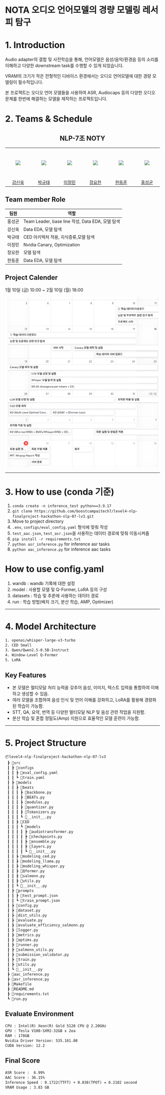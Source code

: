 # NOTA 오디오 언어모델의 경량 모델링 레서피 탐구

# 1. Introduction
Audio adapter의 결합 및 사전학습을 통해, 언어모델은 음성/음악/환경음 등의 소리를 이해하고 다양한 downstream task를 수행할 수 있게 되었습니다.

VRAM의 크기가 작은 전형적인 디바이스 환경에서는 오디오 언어모델에 대한 경량 모델링이 필수적입니다.

본 프로젝트는 오디오 언어 모델들을 사용하여 ASR, Audiocaps 등의 다양한 오디오 문제를 한번에 해결하는 모델을 제작하는 프로젝트입니다.


# 2. Teams & Schedule
<h2 align="center">NLP-7조 NOTY</h3>
<table align="center">
  <tr height="100px">
    <td align="center" width="150px">
      <a href="https://github.com/Uvamba"><img src="https://avatars.githubusercontent.com/u/116945517?v=4"/></a>
    </td>
    <td align="center" width="150px">
      <a href="https://github.com/doraemon500"><img src="https://avatars.githubusercontent.com/u/64678476?v=4"/></a>
    </td>
    <td align="center" width="150px">
      <a href="https://github.com/simigami"><img src="https://avatars.githubusercontent.com/u/46891822?v=4"/></a>
    </td>
    <td align="center" width="150px">
      <a href="https://github.com/DDUKDAE"><img src="https://avatars.githubusercontent.com/u/179460223?v=4"/></a>
    </td>
    <td align="center" width="150px">
      <a href="https://github.com/mrsuit0114"><img src="https://avatars.githubusercontent.com/u/95519378?v=4"/></a>
    </td>
    <td align="center" width="150px">
      <a href="https://github.com/hskhyl"><img src="https://avatars.githubusercontent.com/u/155405525?v=4"/></a>
    </td>
  </tr>
  <tr height="10px">
    <td align="center" width="150px">
      <a href="https://github.com/Uvamba">강신욱</a>
    </td>
    <td align="center" width="150px">
      <a href="https://github.com/doraemon500">박규태</a>
    </td>
    <td align="center" width="150px">
      <a href="https://github.com/simigami">이정민</a>
    </td>
    <td align="center" width="150px">
      <a href="https://github.com/DDUKDAE">장요한</a>
    </td>
    <td align="center" width="150px">
      <a href="https://github.com/mrsuit0114">한동훈</a>
    </td>
    <td align="center" width="150px">
      <a href="https://github.com/hskhyl">홍성균</a>
    </td>
  </tr>
</table>

## Team member Role
<div align='center'>

| 팀원  | 역할                                                        |
|-----|-----------------------------------------------------------|
| 홍성균 | Team Leader, base line 작성, Data EDA, 모델 탐색          |
| 강신욱 | Data EDA, 모델 탐색                      |
| 박규태 | CED 아키텍처 적용, 지식증류,모델 탐색        |
| 이정민 | Nvidia Canary, Optimization                               |
| 장요한 |   모델 탐색            |
| 한동훈 | Data EDA, 모델 탐색 |


</div>

## Project Calender
1월 10일 (금) 10:00 ~ 2월 10일 (월) 18:00
<div align='center'>
  
![timeline](./img/timeline.png)

</div>

---
# 3. How to use (conda 기준)
1. ``conda create -n inference_test python==3.9.17``
2. ``git clone https://github.com/boostcampaitech7/level4-nlp-finalproject-hackathon-nlp-07-lv3.git``
3. Move to project directory
4. ``.env``, ``configs/eval_config.yaml`` 형식에 맞춰 작성
5. ``test_aac.json``, ``test_asr.json``을 사용하는 데이터 경로에 맞춰 이동시켜줌
6. ``pip install -r requirements.txt ``
7. ``python asr_inference.py`` for inference asr tasks
8. ``python aac_inference.py`` for inference aac tasks

# How to use config.yaml
1. wandb : wandb 기록에 대한 설정
2. model : 사용할 모델 및 Q-Former, LoRA 등의 구성
3. datasets : 학습 및 추론에 사용하는 데이터 경로
4. run : 학습 방법(배치 크기, 분산 학습, AMP, Optimizer)

---
# 4. Model Architecture
```plaintext  
1. openai/whisper-large-v3-turbo
2. CED Small 
3. Qwen/Qwen2.5-0.5B-Instruct
4. Window-Level Q-Former
5. LoRA
```
## Key Features
- 본 모델은 멀티모달 처리 능력을 갖추어 음성, 이미지, 텍스트 입력을 통합하여 이해하고 생성할 수 있음.
- 여러 모델을 조합하여 음성 인식 및 언어 이해를 강화하고, LoRA를 활용해 경량화된 학습이 가능함.
- STT, QA, 요약, 번역 등 다양한 멀티모달 NLP 및 음성 관련 작업을 지원함.
- 분산 학습 및 혼합 정밀도(Amp) 지원으로 효율적인 모델 훈련이 가능함.

---
# 5. Project Structure
```plaintext
📦level4-nlp-finalproject-hackathon-nlp-07-lv3
 ┣ 📂src
 ┃ ┣ 📂configs
 ┃ ┃ ┣ 📜eval_config.yaml
 ┃ ┃ ┗ 📜train.yaml
 ┃ ┣ 📂models
 ┃ ┃ ┣ 📂beats
 ┃ ┃ ┃ ┣ 📜backbone.py
 ┃ ┃ ┃ ┣ 📜BEATs.py
 ┃ ┃ ┃ ┣ 📜modules.py
 ┃ ┃ ┃ ┣ 📜quantizer.py
 ┃ ┃ ┃ ┣ 📜Tokenizers.py
 ┃ ┃ ┃ ┗ 📜__init__.py
 ┃ ┃ ┣ 📂CED
 ┃ ┃ ┃ ┗ 📂models
 ┃ ┃ ┃ ┃ ┣ 📜audiotransformer.py
 ┃ ┃ ┃ ┃ ┣ 📜checkpoints.py
 ┃ ┃ ┃ ┃ ┣ 📜ensemble.py
 ┃ ┃ ┃ ┃ ┣ 📜layers.py
 ┃ ┃ ┃ ┃ ┗ 📜__init__.py
 ┃ ┃ ┣ 📜modeling_ced.py
 ┃ ┃ ┣ 📜modeling_llama.py
 ┃ ┃ ┣ 📜modeling_whisper.py
 ┃ ┃ ┣ 📜Qformer.py
 ┃ ┃ ┣ 📜salmonn.py
 ┃ ┃ ┣ 📜utils.py
 ┃ ┃ ┗ 📜__init__.py
 ┃ ┣ 📂prompts
 ┃ ┃ ┣ 📜test_prompt.json
 ┃ ┃ ┗ 📜train_prompt.json
 ┃ ┣ 📜config.py
 ┃ ┣ 📜dataset.py
 ┃ ┣ 📜dist_utils.py
 ┃ ┣ 📜evaluate.py
 ┃ ┣ 📜evaluate_efficiency_salmonn.py
 ┃ ┣ 📜logger.py
 ┃ ┣ 📜metrics.py
 ┃ ┣ 📜optims.py
 ┃ ┣ 📜runner.py
 ┃ ┣ 📜salmonn_utils.py
 ┃ ┣ 📜submission_validator.py
 ┃ ┣ 📜train.py
 ┃ ┣ 📜utils.py
 ┃ ┗ 📜__init__.py
 ┣ 📜aac_inference.py
 ┣ 📜asr_inference.py
 ┣ 📜Makefile
 ┣ 📜README.md
 ┣ 📜requirements.txt
 ┗ 📜run.py
```

## Evaluate Environment
```plaintext
CPU : Intel(R) Xeon(R) Gold 5120 CPU @ 2.20GHz
GPU : Tesla V100-SXM2-32GB x 2ea
RAM : 178GB
Nvidia Driver Version: 535.161.08   
CUDA Version: 12.2
```

## Final Score
```plaintext
ASR Score :  6.99%
AAC Score : 36.15%
Inference Speed : 0.1722(TTFT) + 0.038(TPOT) = 0.2102 second
VRAM Usage : 3.83 GB
```
